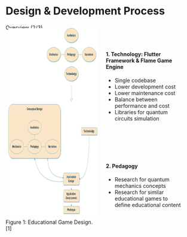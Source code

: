 # Design & Development Process

<p class='slide-subtitle'>Overview (2/3)</p>

<div class='section-wrapper'>
  <div class='img-caption-wrapper'>
    <div class='image-wrapper grey-shadow bg-white-smoke rounded-md'>
      <img src='../../assets/images/design/design_flow.png'/>
    </div>
    <span>Figure 1: Educational Game Design.<Link class='ref-link' to='20'>[1]</Link></span>
  </div>
  <div class='text-wrapper'>
    <div class='card grey-shadow rounded-md fade-out-vclick' v-after='+1'>
      <h4><strong>1. Technology: Flutter Framework & Flame Game Engine</strong></h4>
      <ul class=''>
        <li>Single codebase</li>
        <li>Lower development cost</li>
        <li>Lower maintenance cost</li>
        <li>Balance between performance and cost</li>
        <li>Libraries for quantum circuits simulation</li>
      </ul>
    </div>
    <div class='card grey-shadow rounded-md fade-out-vclick' v-click='+1'>
      <h4><strong>2. Pedagogy</strong></h4>
      <ul class=''>
        <li>Research for quantum mechanics concepts</li>
        <li>Research for similar educational games to define educational content</li>
      </ul>
    </div>
  </div>
</div>

<style>
  .section-wrapper {
    margin-top: -2em;
    display: flex;
    flex-direction: row;
    justify-content: space-evenly;
  }

  .text-wrapper {
    display: flex;
    flex-direction: column;
    justify-content: space-evenly;
  }

  .text-wrapper .card {
    margin: 1em;
    padding: 1em;
  }

  .image-wrapper img {
    height: 500px;
    padding: 0.5em;
  }
</style>
